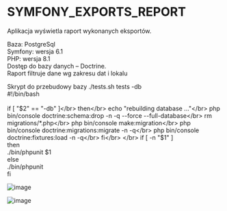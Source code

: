 # SYMFONY_EXPORTS_REPORT

Aplikacja wyświetla raport wykonanych eksportów.

Baza: PostgreSql</br>
Symfony: wersja 6.1</br>
PHP: wersja 8.1</br>
Dostęp do bazy danych – Doctrine.<br/>
Raport filtruje dane wg zakresu dat i lokalu<br/>

Skrypt do przebudowy bazy ./tests.sh tests -db</br>
#!/bin/bash</br></br>
if [ "$2" == "-db" ]</br>
then</br>
echo "rebuilding database ..."</br>
php bin/console doctrine:schema:drop -n -q --force --full-database</br>
rm migrations/*.php</br>
php bin/console make:migration</br>
php bin/console doctrine:migrations:migrate -n -q</br>
php bin/console doctrine:fixtures:load -n -q</br>
fi</br>
</br>
if [ -n "$1" ]</br>
then</br>
./bin/phpunit $1</br>
else</br>
./bin/phpunit</br>
fi</br>


![image](https://user-images.githubusercontent.com/88075057/181354549-e174d8ff-5fdf-4299-bc4d-0cb9876de89e.png)

![image](https://user-images.githubusercontent.com/88075057/181354786-f4d7dc67-a3d2-420b-956b-cbb9a5d82832.png)
